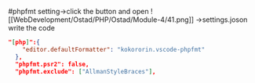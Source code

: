#phpfmt
setting->click the button and open 
![[WebDevelopment/Ostad/PHP/Ostad/Module-4/41.png]]
->settings.joson 
write the code 
```json
"[php]":{
    "editor.defaultFormatter": "kokororin.vscode-phpfmt"
  },
  "phpfmt.psr2": false,
  "phpfmt.exclude": ["AllmanStyleBraces"],
```
